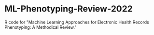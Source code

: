 # ML-Phenotyping-Review-2022
R code for "Machine Learning Approaches for Electronic Health Records Phenotyping: A Methodical Review."
